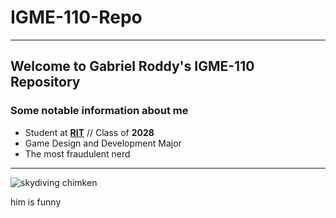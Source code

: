 # IGME-110-Repo
---
## Welcome to Gabriel Roddy's IGME-110 Repository
### Some notable information about me
- Student at [**RIT**](https://www.rit.edu/) // Class of **2028**
- Game Design and Development Major
- The most fraudulent nerd
---
![skydiving chimken](https://preview.redd.it/which-came-first-the-chicken-or-the-egg-mystery-solved-the-v0-ulnjojwqirdc1.jpeg?auto=webp&s=46eaefa3e860afb1e856eb163fd605794a0d6874)

him is funny
